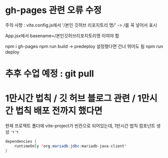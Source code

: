 # gh-pages 관련 오류 수정


주의 사항 : vite.config.js에서
'/본인 깃허브 리포지토리 명/' -> /를 꼭 넣어서 표시

App.jsx에서 basename=/본인깃허브리포지토리명
이여야 함

npm i gh-pages
npm run build   -> predeploy 설정했다면 건너 뛰어도 됨
npm run deploy

# 추후 수업 예정 : git pull

# 1만시간 법칙 / 깃 허브 블로그 관련 / 1만시간 법칙 배포 전까지 했다면

현재 프로젝트 폴더에 vite-project가 빈칸으로 되어있는데, 1만시간 법칙 컴포넌트 생성 ㄱㄱ


```JAVA
dependencies {
	runtimeOnly 'org.mariadb.jdbc:mariadb-java-client'
}
```